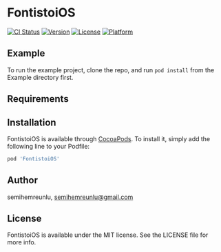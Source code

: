 # FontistoiOS

[![CI Status](http://img.shields.io/travis/semihemreunlu/FontistoiOS.svg?style=flat)](https://travis-ci.org/semihemreunlu/FontistoiOS)
[![Version](https://img.shields.io/cocoapods/v/FontistoiOS.svg?style=flat)](http://cocoapods.org/pods/FontistoiOS)
[![License](https://img.shields.io/cocoapods/l/FontistoiOS.svg?style=flat)](http://cocoapods.org/pods/FontistoiOS)
[![Platform](https://img.shields.io/cocoapods/p/FontistoiOS.svg?style=flat)](http://cocoapods.org/pods/FontistoiOS)

## Example

To run the example project, clone the repo, and run `pod install` from the Example directory first.

## Requirements

## Installation

FontistoiOS is available through [CocoaPods](http://cocoapods.org). To install
it, simply add the following line to your Podfile:

```ruby
pod 'FontistoiOS'
```

## Author

semihemreunlu, semihemreunlu@gmail.com

## License

FontistoiOS is available under the MIT license. See the LICENSE file for more info.
